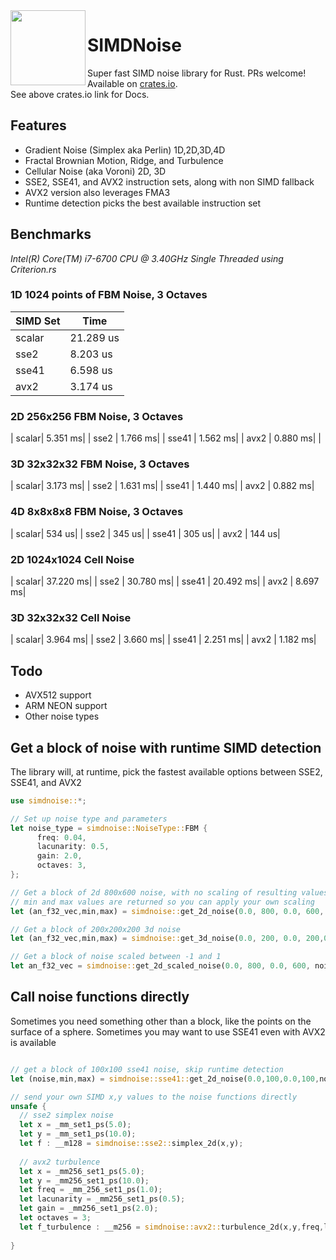 <img align="left" width="120" src="https://raw.githubusercontent.com/jackmott/rust-simd-noise/master/logo.jpg"/>

# SIMDNoise
Super fast SIMD noise library for Rust. PRs welcome!  
Available on [crates.io](https://crates.io/crates/simdnoise).  
See above crates.io link for Docs.

## Features

* Gradient Noise (Simplex aka Perlin) 1D,2D,3D,4D
* Fractal Brownian Motion, Ridge, and Turbulence 
* Cellular Noise (aka Voroni) 2D, 3D 
* SSE2, SSE41, and AVX2 instruction sets, along with non SIMD fallback
* AVX2 version also leverages FMA3
* Runtime detection picks the best available instruction set

## Benchmarks
*Intel(R) Core(TM) i7-6700 CPU @ 3.40GHz*
*Single Threaded*
*using Criterion.rs*

### 1D 1024 points of FBM Noise, 3 Octaves
| SIMD Set | Time |
|----------|------|
| scalar| 21.289 us|
| sse2  | 8.203  us|
| sse41 | 6.598  us|
| avx2  | 3.174  us|

### 2D 256x256 FBM Noise, 3 Octaves

| scalar|  5.351 ms|
| sse2  |  1.766 ms|
| sse41 |  1.562 ms|
| avx2  |  0.880 ms|
|
### 3D 32x32x32 FBM Noise, 3 Octaves

| scalar|  3.173 ms|
| sse2  |  1.631 ms|
| sse41 |  1.440 ms|
| avx2  |  0.882 ms|

### 4D 8x8x8x8 FBM Noise, 3 Octaves

| scalar| 534 us|
| sse2  | 345 us|
| sse41 | 305 us|
| avx2  | 144 us|

### 2D 1024x1024 Cell Noise 

| scalar| 37.220 ms|
| sse2  | 30.780 ms|
| sse41 | 20.492 ms|
| avx2  | 8.697  ms|

### 3D 32x32x32 Cell Noise

| scalar| 3.964 ms|
| sse2  | 3.660 ms|
| sse41 | 2.251 ms|
| avx2  | 1.182 ms|


## Todo

* AVX512 support
* ARM NEON support
* Other noise types

## Get a block of noise with runtime SIMD detection

The library will, at runtime, pick the fastest available options between SSE2, SSE41, and AVX2

```rust
use simdnoise::*;

// Set up noise type and parameters
let noise_type = simdnoise::NoiseType::FBM {
      freq: 0.04,
      lacunarity: 0.5,
      gain: 2.0,
      octaves: 3,
}; 

// Get a block of 2d 800x600 noise, with no scaling of resulting values
// min and max values are returned so you can apply your own scaling
let (an_f32_vec,min,max) = simdnoise::get_2d_noise(0.0, 800, 0.0, 600, noise_type);

// Get a block of 200x200x200 3d noise
let (an_f32_vec,min,max) = simdnoise::get_3d_noise(0.0, 200, 0.0, 200,0.0, 200, noise_type);

// Get a block of noise scaled between -1 and 1
let an_f32_vec = simdnoise::get_2d_scaled_noise(0.0, 800, 0.0, 600, noise_type,-1.0,1.0);
```

## Call noise functions directly
Sometimes you need something other than a block, like the points on the surface of a sphere.
Sometimes you may want to use SSE41 even with AVX2 is available

```rust

// get a block of 100x100 sse41 noise, skip runtime detection
let (noise,min,max) = simdnoise::sse41::get_2d_noise(0.0,100,0.0,100,noise_type);

// send your own SIMD x,y values to the noise functions directly
unsafe {
  // sse2 simplex noise
  let x = _mm_set1_ps(5.0);
  let y = _mm_set1_ps(10.0);
  let f : __m128 = simdnoise::sse2::simplex_2d(x,y);
  
  // avx2 turbulence
  let x = _mm256_set1_ps(5.0);
  let y = _mm256_set1_ps(10.0);
  let freq = _mm_256_set1_ps(1.0);
  let lacunarity = _mm256_set1_ps(0.5);
  let gain = _mm256_set1_ps(2.0);
  let octaves = 3;
  let f_turbulence : __m256 = simdnoise::avx2::turbulence_2d(x,y,freq,lacunarity,gain,octaves);
    
}
```






